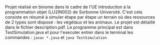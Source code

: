 Projet réalisé en binome dans le cadre de l'UE introduciton à la programmation objet (LU2IN002) de Sorbonne Université. C'est cela consiste en résumé à simuler étape par étape un terrain où des ressources de 2 types sont disposé : les végétaux et les animaux. Le projet est détaillé dans le fichier description.pdf. Le programme principal est dans TestSimulation.java et pour l'executer entrer dans le terminal les commandes : `javac *.java` et `java TestSimulation`
